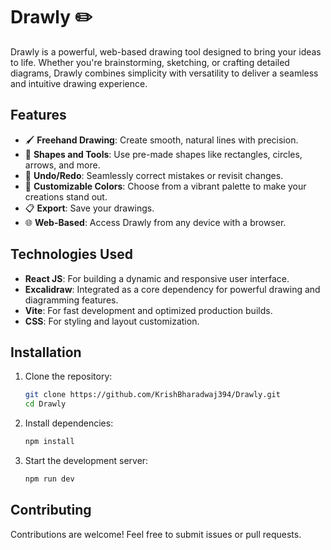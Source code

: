 # Drawly ✏️  
Drawly is a powerful, web-based drawing tool designed to bring your ideas to life. Whether you're brainstorming, sketching, or crafting detailed diagrams, Drawly combines simplicity with versatility to deliver a seamless and intuitive drawing experience.

## Features  
- 🖌️ **Freehand Drawing**: Create smooth, natural lines with precision.  
- 📏 **Shapes and Tools**: Use pre-made shapes like rectangles, circles, arrows, and more.  
- 🔄 **Undo/Redo**: Seamlessly correct mistakes or revisit changes.  
- 🎨 **Customizable Colors**: Choose from a vibrant palette to make your creations stand out.  
- 📋 **Export**: Save your drawings.
- 🌐 **Web-Based**: Access Drawly from any device with a browser.

## Technologies Used  
- **React JS**: For building a dynamic and responsive user interface.  
- **Excalidraw**: Integrated as a core dependency for powerful drawing and diagramming features.  
- **Vite**: For fast development and optimized production builds.  
- **CSS**: For styling and layout customization.  

## Installation  
1. Clone the repository:  
   ```bash
   git clone https://github.com/KrishBharadwaj394/Drawly.git
   cd Drawly
   ```  
2. Install dependencies:  
   ```bash
   npm install
   ```  
3. Start the development server:  
   ```bash
   npm run dev
   ```
   
## Contributing  
Contributions are welcome! Feel free to submit issues or pull requests.  
